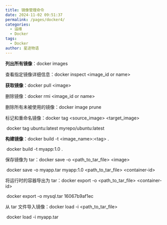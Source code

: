 ```yaml
---
title: 镜像管理命令
date: 2024-11-02 09:51:37
permalink: /pages/docker4/
categories:
  - 运维
  - Docker
tags:
  - Docker
author: 星途物语
---
```

**列出所有镜像**：docker images

查看指定镜像详细信息：docker inspect <image_id or name>

**获取镜像**：docker pull \<image>

删除镜像：docker rmi <image_id or name>

删除所有未被使用的镜像：docker image prune

标记和重命名镜像：docker tag <source_image> <target_image>

​	docker tag ubuntu:latest myrepo/ubuntu:latest

**构建镜像**：docker build -t <image_name>:\<tag> .

​	docker build -t myapp:1.0 .

保存镜像为 tar：docker save -o <path_to_tar_file> \<image>

​	docker save -o myapp.tar myapp:1.0 <path_to_tar_file> \<container-id>

将运行时的容器导出为 tar：docker export -o <path_to_tar_file> \<container-id>

​	docker export -o mysql.tar 16067b9af1ec

从 tar 文件导入镜像：docker load -i <path_to_tar_file>

​	docker load -i myapp.tar